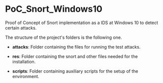 # PoC_Snort_Windows10
Proof of Concept of Snort implementation as a IDS at Windows 10 to detect certain attacks. 

The structure of the project's folders is the following one.

- **attacks**: Folder containing the files for running the test attacks.

- **res**: Folder containing the snort and other files needed for the installation.

- **scripts**: Folder containing auxiliary scripts for the setup of the environment.
